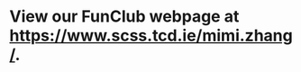 # View our FunClub webpage at <a href="https://www.scss.tcd.ie/mimi.zhang/" target="_blank">https://www.scss.tcd.ie/mimi.zhang/</a>.
